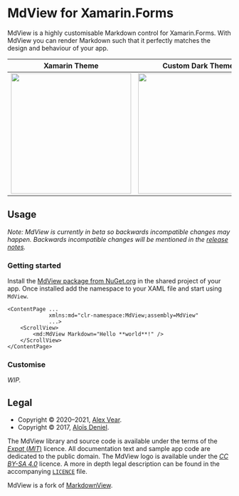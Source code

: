 # MdView for Xamarin.Forms

MdView is a highly customisable Markdown control for Xamarin.Forms.  With MdView you can render Markdown such that it perfectly matches the design and behaviour of your app.

| Xamarin Theme | Custom Dark Theme |
|---|---|
| <img src="https://raw.githubusercontent.com/axvr/MdView/fea2f790808a16189080bacfeb4909985cd558a1/MdView_Sample_Default.png" width="270"/> | <img src="https://github.com/axvr/MdView/raw/fea2f790808a16189080bacfeb4909985cd558a1/MdView_Sample_Dark.gif" width="270"/> |


## Usage

*Note: MdView is currently in beta so backwards incompatible changes may happen.  Backwards incompatible changes will be mentioned in the [release notes](https://github.com/axvr/MdView/releases).*


### Getting started

Install the [MdView package from NuGet.org](https://www.nuget.org/packages/MdView) in the shared project of your app.  Once installed add the namespace to your XAML file and start using `MdView`.

```xaml
<ContentPage ...
             xmlns:md="clr-namespace:MdView;assembly=MdView"
             ...>
    <ScrollView>
        <md:MdView Markdown="Hello **world**!" />
    </ScrollView>
</ContentPage>
```


### Customise

_WIP._

## Legal

- Copyright © 2020–2021, [Alex Vear](https://www.alexvear.com).
- Copyright © 2017, [Aloïs Deniel](https://aloisdeniel.github.io).

The MdView library and source code is available under the terms of the [_Expat_
(_MIT_)][MIT] licence.  All documentation text and sample app code are
dedicated to the public domain.  The MdView logo is available under the [_CC
BY-SA 4.0_][CC] licence.  A more in depth legal description can be found in the
accompanying [`LICENCE`][Licence] file.

MdView is a fork of [MarkdownView](https://github.com/dotnet-ad/MarkdownView).


[CC0]: https://creativecommons.org/publicdomain/zero/1.0/
[CC]:  https://creativecommons.org/licenses/by-sa/4.0/
[MIT]: https://directory.fsf.org/wiki/License:MIT
[Licence]: https://github.com/axvr/MdView/blob/master/LICENCE
